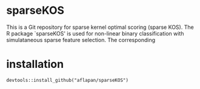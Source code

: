 # sparseKOS
This is a Git repository for sparse kernel optimal scoring (sparse KOS). The R package `sparseKOS' is used for non-linear binary classification with simulataneous sparse feature selection. The corresponding 

# installation 
```
devtools::install_github("aflapan/sparseKOS")
```
